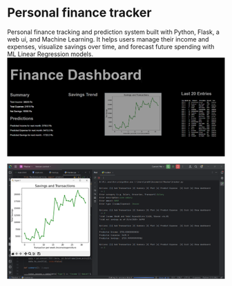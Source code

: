 # Personal finance tracker

Personal finance tracking and prediction system built with Python, Flask, a web ui, and Machine Learning. It helps users manage their income and expenses, visualize savings over time, and forecast future spending with ML Linear Regression models.
<P1>
<img src ="demo img/Screenshot 2025-08-27 161821.png" >

</P1>

<P1>
<img src ="demo img/Screenshot 2025-08-27 162058.png" >

</P1>


